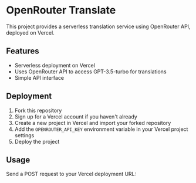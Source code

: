 # OpenRouter Translate

This project provides a serverless translation service using OpenRouter API, deployed on Vercel.

## Features

- Serverless deployment on Vercel
- Uses OpenRouter API to access GPT-3.5-turbo for translations
- Simple API interface

## Deployment

1. Fork this repository
2. Sign up for a Vercel account if you haven't already
3. Create a new project in Vercel and import your forked repository
4. Add the `OPENROUTER_API_KEY` environment variable in your Vercel project settings
5. Deploy the project

## Usage

Send a POST request to your Vercel deployment URL: